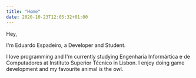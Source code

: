 ```yaml
---
title: "Home"
date: 2020-10-23T12:05:32+01:00
---
```


Hey,

I'm Eduardo Espadeiro, a Developer and Student.

I love programming and I'm currently studying Engenharia Informártica e de Computadores at Instituto Superior Técnico in Lisbon. I enjoy doing game development and my favourite animal is the owl.